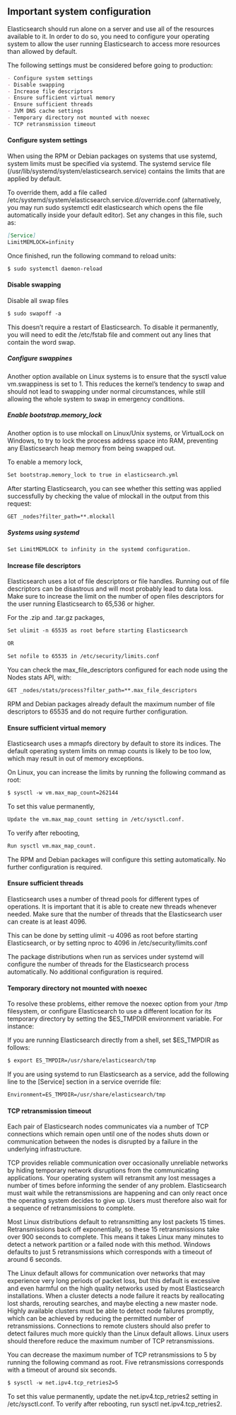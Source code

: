 ## Important system configuration

Elasticsearch should run alone on a server and use all of the resources available to it. In order to do so, you need to configure your operating system to allow the user running Elasticsearch to access more resources than allowed by default.

The following settings must be considered before going to production:

```markdown
- Configure system settings
- Disable swapping
- Increase file descriptors
- Ensure sufficient virtual memory
- Ensure sufficient threads
- JVM DNS cache settings
- Temporary directory not mounted with noexec
- TCP retransmission timeout
```
#### Configure system settings

When using the RPM or Debian packages on systems that use systemd, system limits must be specified via systemd. The systemd service file (/usr/lib/systemd/system/elasticsearch.service) contains the limits that are applied by default.

To override them, add a file called /etc/systemd/system/elasticsearch.service.d/override.conf (alternatively, you may run sudo systemctl edit elasticsearch which opens the file automatically inside your default editor). Set any changes in this file, such as:
```markdown
[Service]
LimitMEMLOCK=infinity
```  
Once finished, run the following command to reload units:
```markdown
$ sudo systemctl daemon-reload
```
#### Disable swapping

Disable all swap files

```markdown
$ sudo swapoff -a
```
This doesn’t require a restart of Elasticsearch. To disable it permanently, you will need to edit the /etc/fstab file and comment out any lines that contain the word swap.

##### Configure swappines

Another option available on Linux systems is to ensure that the sysctl value vm.swappiness is set to 1. This reduces the kernel’s tendency to swap and should not lead to swapping under normal circumstances, while still allowing the whole system to swap in emergency conditions.

##### Enable bootstrap.memory_lock

Another option is to use mlockall on Linux/Unix systems, or VirtualLock on Windows, to try to lock the process address space into RAM, preventing any Elasticsearch heap memory from being swapped out.

To enable a memory lock,

```markdown
Set bootstrap.memory_lock to true in elasticsearch.yml
```

After starting Elasticsearch, you can see whether this setting was applied successfully by checking the value of mlockall in the output from this request:
```markdown
GET _nodes?filter_path=**.mlockall
```
##### Systems using systemd
```markdown
Set LimitMEMLOCK to infinity in the systemd configuration.
```

#### Increase file descriptors

Elasticsearch uses a lot of file descriptors or file handles. Running out of file descriptors can be disastrous and will most probably lead to data loss. Make sure to increase the limit on the number of open files descriptors for the user running Elasticsearch to 65,536 or higher.

For the .zip and .tar.gz packages, 
```markdown
Set ulimit -n 65535 as root before starting Elasticsearch

OR

Set nofile to 65535 in /etc/security/limits.conf
```
You can check the max_file_descriptors configured for each node using the Nodes stats API, with:
```markdown
GET _nodes/stats/process?filter_path=**.max_file_descriptors
```  
RPM and Debian packages already default the maximum number of file descriptors to 65535 and do not require further configuration.

#### Ensure sufficient virtual memory

Elasticsearch uses a mmapfs directory by default to store its indices. The default operating system limits on mmap counts is likely to be too low, which may result in out of memory exceptions.

On Linux, you can increase the limits by running the following command as root:
```markdown
$ sysctl -w vm.max_map_count=262144
```  
To set this value permanently, 
```markdown
Update the vm.max_map_count setting in /etc/sysctl.conf. 
```
To verify after rebooting, 
```markdown
Run sysctl vm.max_map_count. 
```
The RPM and Debian packages will configure this setting automatically. No further configuration is required.

#### Ensure sufficient threads

Elasticsearch uses a number of thread pools for different types of operations. It is important that it is able to create new threads whenever needed. Make sure that the number of threads that the Elasticsearch user can create is at least 4096.

This can be done by setting ulimit -u 4096 as root before starting Elasticsearch, or by setting nproc to 4096 in /etc/security/limits.conf

The package distributions when run as services under systemd will configure the number of threads for the Elasticsearch process automatically. No additional configuration is required.

#### Temporary directory not mounted with noexec

To resolve these problems, either remove the noexec option from your /tmp filesystem, or configure Elasticsearch to use a different location for its temporary directory by setting the $ES_TMPDIR environment variable. For instance:

If you are running Elasticsearch directly from a shell, set $ES_TMPDIR as follows:
```markdown  
$ export ES_TMPDIR=/usr/share/elasticsearch/tmp
```  
If you are using systemd to run Elasticsearch as a service, add the following line to the [Service] section in a service override file:
```markdown
Environment=ES_TMPDIR=/usr/share/elasticsearch/tmp
```  
#### TCP retransmission timeout

Each pair of Elasticsearch nodes communicates via a number of TCP connections which remain open until one of the nodes shuts down or communication between the nodes is disrupted by a failure in the underlying infrastructure.

TCP provides reliable communication over occasionally unreliable networks by hiding temporary network disruptions from the communicating applications. Your operating system will retransmit any lost messages a number of times before informing the sender of any problem. Elasticsearch must wait while the retransmissions are happening and can only react once the operating system decides to give up. Users must therefore also wait for a sequence of retransmissions to complete.

Most Linux distributions default to retransmitting any lost packets 15 times. Retransmissions back off exponentially, so these 15 retransmissions take over 900 seconds to complete. This means it takes Linux many minutes to detect a network partition or a failed node with this method. Windows defaults to just 5 retransmissions which corresponds with a timeout of around 6 seconds.

The Linux default allows for communication over networks that may experience very long periods of packet loss, but this default is excessive and even harmful on the high quality networks used by most Elasticsearch installations. When a cluster detects a node failure it reacts by reallocating lost shards, rerouting searches, and maybe electing a new master node. Highly available clusters must be able to detect node failures promptly, which can be achieved by reducing the permitted number of retransmissions. Connections to remote clusters should also prefer to detect failures much more quickly than the Linux default allows. Linux users should therefore reduce the maximum number of TCP retransmissions.

You can decrease the maximum number of TCP retransmissions to 5 by running the following command as root. Five retransmissions corresponds with a timeout of around six seconds.
```markdown
$ sysctl -w net.ipv4.tcp_retries2=5
```  
To set this value permanently, update the net.ipv4.tcp_retries2 setting in /etc/sysctl.conf. To verify after rebooting, run sysctl net.ipv4.tcp_retries2.
